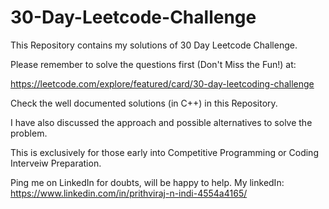 # 30-Day-Leetcode-Challenge
This Repository contains my solutions of 30 Day Leetcode Challenge.

Please remember to solve the questions first (Don't Miss the Fun!) at:

https://leetcode.com/explore/featured/card/30-day-leetcoding-challenge

Check the well documented solutions (in C++) in this Repository.

I have also discussed the approach and possible alternatives to solve the problem.

This is exclusively for those early into Competitive Programming or Coding Interveiw Preparation.

Ping me on LinkedIn for doubts, will be happy to help.
My linkedIn: https://www.linkedin.com/in/prithviraj-n-indi-4554a4165/
